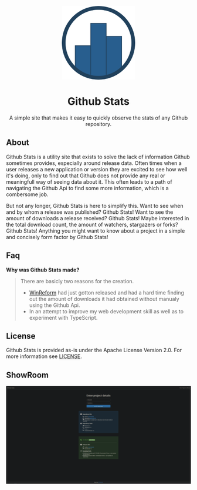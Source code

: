 <!-- Markdown doesnt like aligning stuff -->
<div align="center">
    <a href="https://akruimink.github.io/GithubStats">
        <img alt="GithubStats" height="200" width="200" src="./docs/logo.png">
    </a>
    <h1> Github Stats</h1>
    <p>
        A simple site that makes it easy to quickly observe the stats of any Github repository.
    </p>
</div>

## About
Github Stats is a utility site that exists to solve the lack of information Github sometimes provides, especially around release data.
Often times when a user releases a new application or version they are excited to see how well it's doing, only to find out that Github does not provide any real or meaningfull way of seeing data about it.
This often leads to a path of navigating the Github Api to find some more information, which is a combersome job.

But not any longer, Github Stats is here to simplify this.
Want to see when and by whom a release was published? Github Stats!
Want to see the amount of downloads a release received? Github Stats!
Maybe interested in the total download count, the amount of watchers, stargazers or forks? Github Stats!
Anything you might want to know about a project in a simple and concisely form factor by Github Stats!

## Faq
**Why was Github Stats made?**
> There are basicly two reasons for the creation.
> - [WinReform](https://github.com/AKruimink/WinReform) had just gotton released and had a hard time finding out the amount of downloads it had obtained without manualy using the Github Api.
> - In an attempt to improve my web development skill as well as to experiment with TypeScript.


## License
Github Stats is provided as-is under the Apache License Version 2.0. For more information see [LICENSE](./LICENSE.md).

## ShowRoom
![image](./docs/GithubStatsSample.png)